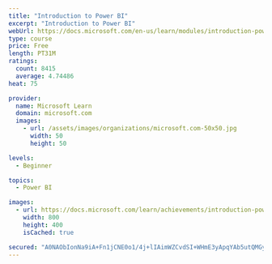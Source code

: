 ```yaml
---
title: "Introduction to Power BI"
excerpt: "Introduction to Power BI"
webUrl: https://docs.microsoft.com/en-us/learn/modules/introduction-power-bi/
type: course
price: Free
length: PT31M
ratings:
  count: 8415
  average: 4.74486
heat: 75

provider:
  name: Microsoft Learn
  domain: microsoft.com
  images:
    - url: /assets/images/organizations/microsoft.com-50x50.jpg
      width: 50
      height: 50

levels:
  - Beginner

topics:
  - Power BI

images:
  - url: https://docs.microsoft.com/learn/achievements/introduction-power-bi-social.png
    width: 800
    height: 400
    isCached: true

secured: "A0NAObIonNa9iA+Fn1jCNE0o1/4j+lIAimWZCvdSI+WHmE3yApqYAb5utQMGyDsR7glPaKQNndJSNdjsgc/4y7hl72BxLmp2xcm8VAuLYyKyE0id0+mx8epUespqwj2icaX41B9qEW11ednb7ZwczXwErm98kXbO3i2kvI2161cMsyYxDEVMxjSiz1TIm2jvVAipif0MZStfzLLo2L5dfi/TVGMUq3ekQw7w0PD2/QL+KMp8ZhZv2M3YGx+96DSDwd0ibLauxqAaeQA1+M4FYw/e62o6J81RgeNfDMDQfidr4wl5nLTokwnwrSjM6CG1FlJF9meyg+DVBKM/FnaJJ1XobCLbYUfhIyQIdqhbIaCmAr8uw1P2Jat2sVAs8mSVT4XWA0yCcUeOyQ4xm1v9z6z4fu+g1aVYL9JfNZThs7Y=;5HuQr8VLs8av7tv26w3tmQ=="
---
```


